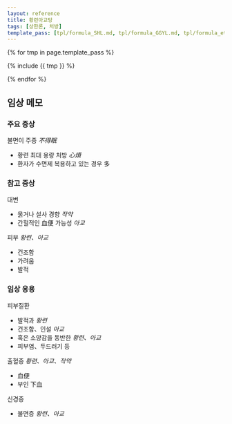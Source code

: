 ```yaml
---
layout: reference
title: 황련아교탕
tags: [상한론, 처방]
template_pass: [tpl/formula_SHL.md, tpl/formula_GGYL.md, tpl/formula_etc.md]
---
```



{% for tmp in page.template_pass %}

{% include {{ tmp }} %}

{% endfor %}


## 임상 메모


### 주요 증상

불면이 주증 _不得眠_
* 황련 최대 용량 처방 _心煩_
* 환자가 수면제 복용하고 있는 경우 多

### 참고 증상

대변
* 묽거나 설사 경향 _작약_
* 간헐적인 血便 가능성 _아교_

피부 _황련、아교_
* 건조함
* 가려움
* 발적

### 임상 응용

피부질환
* 발적과 _황련_
* 건조함、인설 _아교_
* 혹은 소양감을 동반한 _황련、아교_
* 피부염、두드러기 등

출혈증 _황련、아교、작약_
* 血便
* 부인 下血

신경증
* 불면증 _황련、아교_
